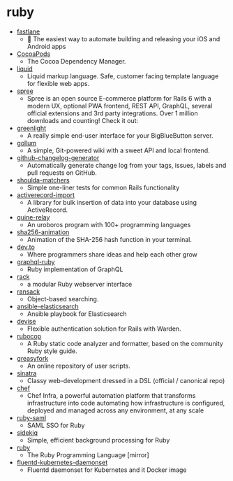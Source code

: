 # ruby
- [fastlane](https://github.com/fastlane/fastlane)
  - 🚀 The easiest way to automate building and releasing your iOS and Android apps
- [CocoaPods](https://github.com/CocoaPods/CocoaPods)
  - The Cocoa Dependency Manager.
- [liquid](https://github.com/Shopify/liquid)
  - Liquid markup language. Safe, customer facing template language for flexible web apps.
- [spree](https://github.com/spree/spree)
  - Spree is an open source E-commerce platform for Rails 6 with a modern UX, optional PWA frontend, REST API, GraphQL, several official extensions and 3rd party integrations. Over 1 million downloads and counting! Check it out:
- [greenlight](https://github.com/bigbluebutton/greenlight)
  - A really simple end-user interface for your BigBlueButton server.
- [gollum](https://github.com/gollum/gollum)
  - A simple, Git-powered wiki with a sweet API and local frontend.
- [github-changelog-generator](https://github.com/github-changelog-generator/github-changelog-generator)
  - Automatically generate change log from your tags, issues, labels and pull requests on GitHub.
- [shoulda-matchers](https://github.com/thoughtbot/shoulda-matchers)
  - Simple one-liner tests for common Rails functionality
- [activerecord-import](https://github.com/zdennis/activerecord-import)
  - A library for bulk insertion of data into your database using ActiveRecord.
- [quine-relay](https://github.com/mame/quine-relay)
  - An uroboros program with 100+ programming languages
- [sha256-animation](https://github.com/in3rsha/sha256-animation)
  - Animation of the SHA-256 hash function in your terminal.
- [dev.to](https://github.com/thepracticaldev/dev.to)
  - Where programmers share ideas and help each other grow
- [graphql-ruby](https://github.com/rmosolgo/graphql-ruby)
  - Ruby implementation of GraphQL
- [rack](https://github.com/rack/rack)
  - a modular Ruby webserver interface
- [ransack](https://github.com/activerecord-hackery/ransack)
  - Object-based searching.
- [ansible-elasticsearch](https://github.com/elastic/ansible-elasticsearch)
  - Ansible playbook for Elasticsearch
- [devise](https://github.com/heartcombo/devise)
  - Flexible authentication solution for Rails with Warden.
- [rubocop](https://github.com/rubocop-hq/rubocop)
  - A Ruby static code analyzer and formatter, based on the community Ruby style guide.
- [greasyfork](https://github.com/JasonBarnabe/greasyfork)
  - An online repository of user scripts.
- [sinatra](https://github.com/sinatra/sinatra)
  - Classy web-development dressed in a DSL (official / canonical repo)
- [chef](https://github.com/chef/chef)
  - Chef Infra, a powerful automation platform that transforms infrastructure into code automating how infrastructure is configured, deployed and managed across any environment, at any scale
- [ruby-saml](https://github.com/onelogin/ruby-saml)
  - SAML SSO for Ruby
- [sidekiq](https://github.com/mperham/sidekiq)
  - Simple, efficient background processing for Ruby
- [ruby](https://github.com/ruby/ruby)
  - The Ruby Programming Language [mirror]
- [fluentd-kubernetes-daemonset](https://github.com/fluent/fluentd-kubernetes-daemonset)
  - Fluentd daemonset for Kubernetes and it Docker image
